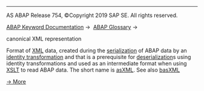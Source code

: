   

* * *

AS ABAP Release 754, ©Copyright 2019 SAP SE. All rights reserved.

[ABAP Keyword Documentation](javascript:call_link\('abenabap.htm'\)) →  [ABAP Glossary](javascript:call_link\('abenabap_glossary.htm'\)) → 

canonical XML representation

Format of [XML](javascript:call_link\('abenxml_glosry.htm'\) "Glossary Entry") data, created during the [serialization](javascript:call_link\('abenserialization_glosry.htm'\) "Glossary Entry") of ABAP data by an [identity transformation](javascript:call_link\('abenid_trafo_glosry.htm'\) "Glossary Entry") and that is a prerequisite for [deserialization](javascript:call_link\('abendeserialization_glosry.htm'\) "Glossary Entry")s using identity transformations and used as an intermediate format when using [XSLT](javascript:call_link\('abenxslt_glosry.htm'\) "Glossary Entry") to read ABAP data. The short name is [asXML](javascript:call_link\('abenasxml_glosry.htm'\) "Glossary Entry"). See also [basXML](javascript:call_link\('abenbasxml_glosry.htm'\) "Glossary Entry")

[→ More](javascript:call_link\('abenabap_xslt_asxml.htm'\))
